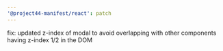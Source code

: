 ```yaml
---
'@project44-manifest/react': patch
---
```


fix: updated z-index of modal to avoid overlapping with other components having z-index 1/2 in the
DOM
